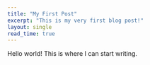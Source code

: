```yaml
---
title: "My First Post"
excerpt: "This is my very first blog post!"
layout: single
read_time: true
---
```


Hello world! This is where I can start writing.
